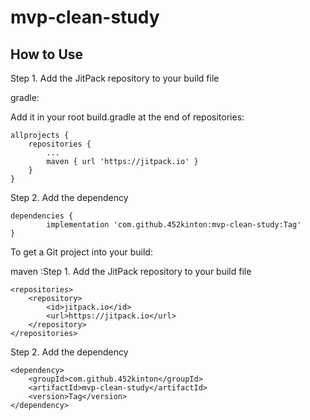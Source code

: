 # mvp-clean-study

## How to Use

Step 1. Add the JitPack repository to your build file

gradle:

Add it in your root build.gradle at the end of repositories:

	allprojects {
		repositories {
			...
			maven { url 'https://jitpack.io' }
		}
	}
Step 2. Add the dependency

	dependencies {
	        implementation 'com.github.452kinton:mvp-clean-study:Tag'
	}

To get a Git project into your build:


maven :Step 1. Add the JitPack repository to your build file

	<repositories>
		<repository>
		    <id>jitpack.io</id>
		    <url>https://jitpack.io</url>
		</repository>
	</repositories>
    
Step 2. Add the dependency

	<dependency>
	    <groupId>com.github.452kinton</groupId>
	    <artifactId>mvp-clean-study</artifactId>
	    <version>Tag</version>
	</dependency>